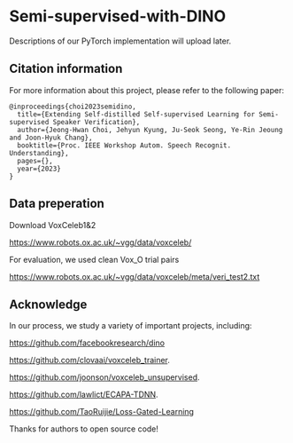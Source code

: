 # Semi-supervised-with-DINO

Descriptions of our PyTorch implementation will upload later.

## Citation information

For more information about this project, please refer to the following paper:

    @inproceedings{choi2023semidino,
      title={Extending Self-distilled Self-supervised Learning for Semi-supervised Speaker Verification},
      author={Jeong-Hwan Choi, Jehyun Kyung, Ju-Seok Seong, Ye-Rin Jeoung and Joon-Hyuk Chang},
      booktitle={Proc. IEEE Workshop Autom. Speech Recognit. Understanding},
      pages={},
      year={2023}
    }


## Data preperation
Download VoxCeleb1&2

https://www.robots.ox.ac.uk/~vgg/data/voxceleb/

For evaluation, we used clean Vox_O trial pairs

https://www.robots.ox.ac.uk/~vgg/data/voxceleb/meta/veri_test2.txt


## Acknowledge
In our process, we study a variety of important projects, including:

https://github.com/facebookresearch/dino

https://github.com/clovaai/voxceleb_trainer.

https://github.com/joonson/voxceleb_unsupervised.

https://github.com/lawlict/ECAPA-TDNN.

https://github.com/TaoRuijie/Loss-Gated-Learning

Thanks for authors to open source code!
